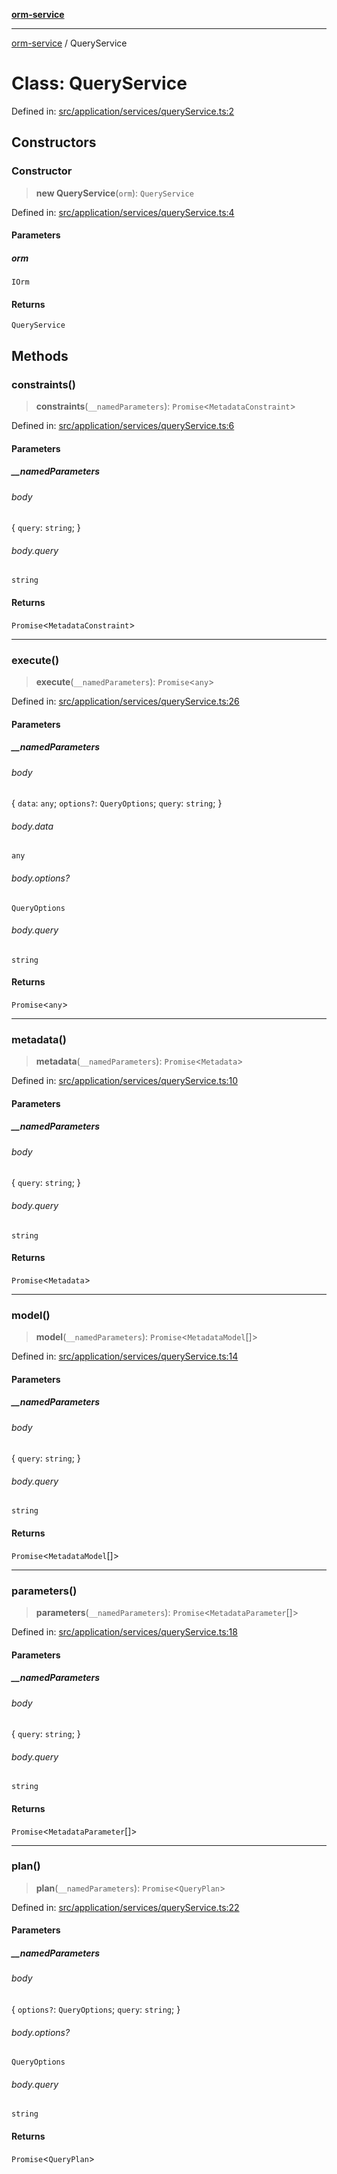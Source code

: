 [**orm-service**](../README.md)

***

[orm-service](../globals.md) / QueryService

# Class: QueryService

Defined in: [src/application/services/queryService.ts:2](https://github.com/lambda-orm/lambdaorm-svc/blob/b85161d80fb94d76aed52272905d40acde9ea6fd/src/application/services/queryService.ts#L2)

## Constructors

### Constructor

> **new QueryService**(`orm`): `QueryService`

Defined in: [src/application/services/queryService.ts:4](https://github.com/lambda-orm/lambdaorm-svc/blob/b85161d80fb94d76aed52272905d40acde9ea6fd/src/application/services/queryService.ts#L4)

#### Parameters

##### orm

`IOrm`

#### Returns

`QueryService`

## Methods

### constraints()

> **constraints**(`__namedParameters`): `Promise`\<`MetadataConstraint`\>

Defined in: [src/application/services/queryService.ts:6](https://github.com/lambda-orm/lambdaorm-svc/blob/b85161d80fb94d76aed52272905d40acde9ea6fd/src/application/services/queryService.ts#L6)

#### Parameters

##### \_\_namedParameters

###### body

\{ `query`: `string`; \}

###### body.query

`string`

#### Returns

`Promise`\<`MetadataConstraint`\>

***

### execute()

> **execute**(`__namedParameters`): `Promise`\<`any`\>

Defined in: [src/application/services/queryService.ts:26](https://github.com/lambda-orm/lambdaorm-svc/blob/b85161d80fb94d76aed52272905d40acde9ea6fd/src/application/services/queryService.ts#L26)

#### Parameters

##### \_\_namedParameters

###### body

\{ `data`: `any`; `options?`: `QueryOptions`; `query`: `string`; \}

###### body.data

`any`

###### body.options?

`QueryOptions`

###### body.query

`string`

#### Returns

`Promise`\<`any`\>

***

### metadata()

> **metadata**(`__namedParameters`): `Promise`\<`Metadata`\>

Defined in: [src/application/services/queryService.ts:10](https://github.com/lambda-orm/lambdaorm-svc/blob/b85161d80fb94d76aed52272905d40acde9ea6fd/src/application/services/queryService.ts#L10)

#### Parameters

##### \_\_namedParameters

###### body

\{ `query`: `string`; \}

###### body.query

`string`

#### Returns

`Promise`\<`Metadata`\>

***

### model()

> **model**(`__namedParameters`): `Promise`\<`MetadataModel`[]\>

Defined in: [src/application/services/queryService.ts:14](https://github.com/lambda-orm/lambdaorm-svc/blob/b85161d80fb94d76aed52272905d40acde9ea6fd/src/application/services/queryService.ts#L14)

#### Parameters

##### \_\_namedParameters

###### body

\{ `query`: `string`; \}

###### body.query

`string`

#### Returns

`Promise`\<`MetadataModel`[]\>

***

### parameters()

> **parameters**(`__namedParameters`): `Promise`\<`MetadataParameter`[]\>

Defined in: [src/application/services/queryService.ts:18](https://github.com/lambda-orm/lambdaorm-svc/blob/b85161d80fb94d76aed52272905d40acde9ea6fd/src/application/services/queryService.ts#L18)

#### Parameters

##### \_\_namedParameters

###### body

\{ `query`: `string`; \}

###### body.query

`string`

#### Returns

`Promise`\<`MetadataParameter`[]\>

***

### plan()

> **plan**(`__namedParameters`): `Promise`\<`QueryPlan`\>

Defined in: [src/application/services/queryService.ts:22](https://github.com/lambda-orm/lambdaorm-svc/blob/b85161d80fb94d76aed52272905d40acde9ea6fd/src/application/services/queryService.ts#L22)

#### Parameters

##### \_\_namedParameters

###### body

\{ `options?`: `QueryOptions`; `query`: `string`; \}

###### body.options?

`QueryOptions`

###### body.query

`string`

#### Returns

`Promise`\<`QueryPlan`\>
